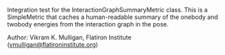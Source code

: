 Integration test for the InteractionGraphSummaryMetric class.  This is a SimpleMetric that caches a human-readable
summary of the onebody and twobody energies from the interaction graph in the pose.

Author: Vikram K. Mulligan, Flatiron Institute (vmulligan@flatironinstitute.org)
